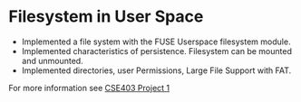 # Filesystem in User Space
 * Implemented a file system with the FUSE Userspace filesystem module.
 * Implemented characteristics of persistence. Filesystem can be mounted and unmounted.
 * Implemented directories, user Permissions, Large File Support with FAT.
 
For more information see [CSE403 Project 1](http://yinzhicao.org/courses/s16/cse403/hw2.html)
